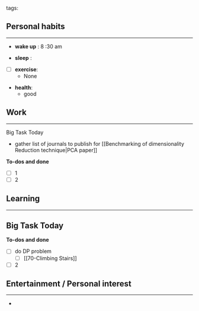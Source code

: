 tags: 
## Personal habits
--- 

- **wake up** : 8 :30 am

- **sleep** :

- [ ] **exercise**:
	- None

-  **health**: 
	- good



## Work
---

Big Task Today 
- gather list of journals to publish for [[Benchmarking of dimensionality Reduction technique|PCA paper]]


**To-dos and done**
- [ ] 1
- [ ] 2

## Learning
--- 

Big Task Today 
- 


**To-dos and done**
- [ ]  do DP problem
	- [ ] [[70-Climbing Stairs]]
- [ ] 2
## Entertainment / Personal interest
---
- 